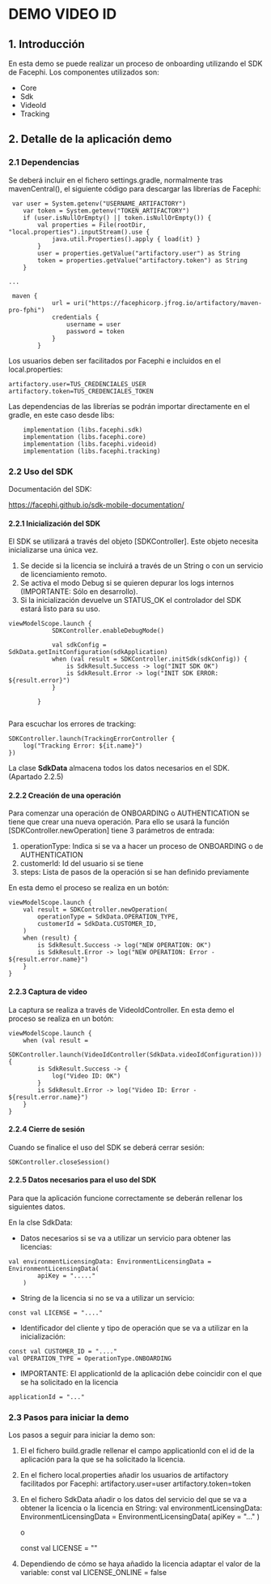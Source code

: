 # DEMO VIDEO ID


## 1. Introducción

En esta demo se puede realizar un proceso de onboarding utilizando el SDK de Facephi.
Los componentes utilizados son:

- Core
- Sdk
- VideoId
- Tracking

## 2. Detalle de la aplicación demo

### 2.1 Dependencias

Se deberá incluir en el fichero settings.gradle, normalmente tras mavenCentral(), el siguiente código para descargar las librerías de Facephi:

```
 var user = System.getenv("USERNAME_ARTIFACTORY")
    var token = System.getenv("TOKEN_ARTIFACTORY")
    if (user.isNullOrEmpty() || token.isNullOrEmpty()) {
        val properties = File(rootDir, "local.properties").inputStream().use {
            java.util.Properties().apply { load(it) }
        }
        user = properties.getValue("artifactory.user") as String
        token = properties.getValue("artifactory.token") as String
    }

...

 maven {
            url = uri("https://facephicorp.jfrog.io/artifactory/maven-pro-fphi")
            credentials {
                username = user
                password = token
            }
        }

```

Los usuarios deben ser facilitados por Facephi e incluidos en el local.properties:

```
artifactory.user=TUS_CREDENCIALES_USER
artifactory.token=TUS_CREDENCIALES_TOKEN
```

Las dependencias de las librerías se podrán importar directamente en el gradle, en este caso desde libs:

```
    implementation (libs.facephi.sdk)
    implementation (libs.facephi.core)
    implementation (libs.facephi.videoid)
    implementation (libs.facephi.tracking)

```


### 2.2 Uso del SDK

Documentación del SDK:

https://facephi.github.io/sdk-mobile-documentation/

#### 2.2.1 Inicialización del SDK

El SDK se utilizará a través del objeto [SDKController]. Este objeto necesita inicializarse una única vez. 
1. Se decide si la licencia se incluirá a través de un String o con un servicio de licenciamiento remoto.
2. Se activa el modo Debug si se quieren depurar los logs internos (IMPORTANTE: Sólo en desarrollo).
3. Si la inicialización devuelve un STATUS_OK el controlador del SDK estará listo para su uso.

```
viewModelScope.launch {
            SDKController.enableDebugMode()

            val sdkConfig = SdkData.getInitConfiguration(sdkApplication)
            when (val result = SDKController.initSdk(sdkConfig)) {
                is SdkResult.Success -> log("INIT SDK OK")
                is SdkResult.Error -> log("INIT SDK ERROR: ${result.error}")
            }
        
        }
        
```

Para escuchar los errores de tracking:
```
SDKController.launch(TrackingErrorController {
    log("Tracking Error: ${it.name}")
})
```

La clase **SdkData** almacena todos los datos necesarios en el SDK. (Apartado 2.2.5)


#### 2.2.2 Creación de una operación

Para comenzar una operación de ONBOARDING o AUTHENTICATION se tiene que crear una nueva operación. Para ello se usará la función [SDKController.newOperation] tiene 3 parámetros de entrada:

1. operationType: Indica si se va a hacer un proceso de ONBOARDING o de AUTHENTICATION
2. customerId: Id del usuario si se tiene
3. steps: Lista de pasos de la operación si se han definido previamente

En esta demo el proceso se realiza en un botón:

```
viewModelScope.launch {
    val result = SDKController.newOperation(
        operationType = SdkData.OPERATION_TYPE,
        customerId = SdkData.CUSTOMER_ID,
    )
    when (result) {
        is SdkResult.Success -> log("NEW OPERATION: OK")
        is SdkResult.Error -> log("NEW OPERATION: Error - ${result.error.name}")
    }
}
```


#### 2.2.3 Captura de video

La captura se realiza a través de VideoIdController. 
En esta demo el proceso se realiza en un botón:

```
viewModelScope.launch {
    when (val result =
        SDKController.launch(VideoIdController(SdkData.videoIdConfiguration))) {
        is SdkResult.Success -> {
            log("Video ID: OK")
        }
        is SdkResult.Error -> log("Video ID: Error - ${result.error.name}")
    }
}
```

#### 2.2.4 Cierre de sesión

Cuando se finalice el uso del SDK se deberá cerrar sesión:

```
SDKController.closeSession()
```
#### 2.2.5 Datos necesarios para el uso del SDK

Para que la aplicación funcione correctamente se deberán rellenar los siguientes datos.

En la clse SdkData:

- Datos necesarios si se va a utilizar un servicio para obtener las licencias:

```
val environmentLicensingData: EnvironmentLicensingData = EnvironmentLicensingData(
        apiKey = "....."
    )
```

- String de la licencia si no se va a utilizar un servicio:
```
const val LICENSE = "...." 
```

- Identificador del cliente y tipo de operación que se va a utilizar en la inicialización:
```
const val CUSTOMER_ID = "...." 
val OPERATION_TYPE = OperationType.ONBOARDING

```

- IMPORTANTE: El applicationId de la aplicación debe coincidir con el que se ha solicitado en la licencia
```
applicationId = "..."
```

### 2.3 Pasos para iniciar la demo

Los pasos a seguir para iniciar la demo son:

1. El el fichero build.gradle rellenar el campo applicationId con el id de la aplicación para la que se ha solicitado la licencia.

2. En el fichero local.properties añadir los usuarios de artifactory facilitados por Facephi:
   artifactory.user=user
   artifactory.token=token
   
3. En el fichero SdkData añadir o los datos del servicio del que se va a obtener la licencia o la licencia en String:
      val environmentLicensingData: EnvironmentLicensingData = EnvironmentLicensingData(
         apiKey = "..."
      )
      
      o
      
      const val LICENSE = ""
      
4. Dependiendo de cómo se haya añadido la licencia adaptar el valor de la variable:
      const val LICENSE_ONLINE = false
  


